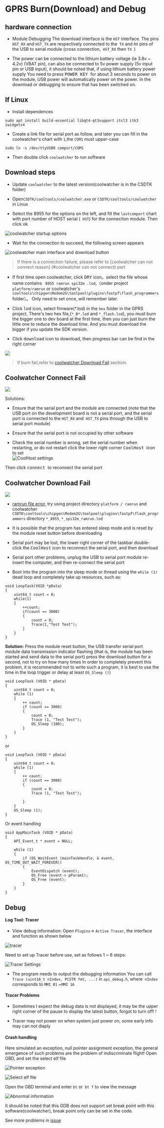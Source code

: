GPRS Burn(Download) and Debug
======


## hardware connection

* Module Debugging The download interface is the `HST` interface. The pins` HST_RX` and `HST_TX` are respectively connected to the` TX` and `RX` pins of the USB to serial module (cross connection,` HST_RX` then `TX `)

* The power can be connected to the lithium battery voltage (ie 3.8v ~ 4.2v) (VBAT pin), can also be connected to 5v power supply (5v input pin or USB input), it should be noted that, if using lithium battery power supply You need to press <kbd> POWER KEY </kbd> for about 3 seconds to power on the module, USB power will automatically power on the power. In the download or debugging to ensure that has been switched on.


## If Linux

* Install dependences

```
sudo apt install build-essential libqt4-qt3support itcl3 itk3 iwidgets4
```

* Create a link file for serial port as follow, and later you can fill in the coolwatcher's chart with `1`,the `COM1` must upper-case

```
sudo ln -s /dev/ttyUSB0 comport/COM1
```

* Then double click `coolwatcher` to run software

## Download steps

* Update `coolwatcher` to the latest version(coolwatcher is in the CSDTK folder)

* Open`CSDTK/cooltools/coolwatcher.exe` or `CSDTK/cooltools/coolwatcher` in Linux

* Select the 8955 for the options on the left, and fill the `lastcomport` chart with port number of HOST serial (` HST`) for the connection module. Then click ok

![coolwatcher startup options](../assets/coolwatcher_open.png)

* Wait for the connection to succeed, the following screen appears

![coolwatcher main interface and download button](../assets/coolwatcher_download.png)

> If there is a connection failure, please refer to [coolwatcher can not connect reason] (#coolwatcher can not connect) part


* If first time open coolwatcher, click <kbd>DRY</kbd> icon，select the file whose name contains ` 8955 ramrun spi32m .lod`,（onder project `platform/ramrun` or coolwatcher's `cooltools\chipgen\Modem2G\toolpool\plugins\fastpf\flash_programmers` folder）。
Only need to set once, will remember later.

* Click <kbd>lod</kbd> icon, select fimware(*.lod) in the `hex` folder in the GPRS project,  There's two hex file,(`*_B*.lod` and `*_flash.lod`), you must burn the bigger one to dev board at the first time, then you can just burn the little one to reduce the doanload time. And you must download the bigger if you update the SDK version.

* Click <kbd>download</kbd> icon to download, then progress bar can be find in the right corner

![](../assets/coolwatcher_downloading.png)

> if burn fail,refer to  [coolwatcher Download Fail](#coolwatcher-download-fail) sectioin.


## Coolwatcher Connect Fail

![](../assets/coolwatcher_connect_fail.png)

Solutions:

* Ensure that the serial port and the module are connected (note that the USB port on the development board is not a serial port, and the serial port is connected to the `HST_RX` and` HST_TX` pins through the USB to serial port module)

* Ensure that the serial port is not occupied by other software

* Check the serial number is wrong, set the serial number when restarting, or do not restart click the lower right corner <kbd> CoolHost </kbd> icon to set </br>
![CoolHost settings](../assets/coolwatcher_connect_settings.png)

Then click <kbd> connect </kbd> to reconnect the serial port

## Coolwatcher Download Fail

![](../assets/coolwatcher_download_fail.png)

* [ramrun file error](https://github.com/Ai-Thinker-Open/GPRS_C_SDK/issues/1), try using project directory `platform / ramrun` and coolwatcher` CSDTK\cooltools\chipgen\Modem2G\toolpool\plugins\fastpf\flash_programmers` directory `*_8955_*_spi32m_ramrun.lod`

* It is possible that the program has entered sleep mode and is reset by the module reset button before downloading

* Serial port may be lost, the lower right corner of the taskbar double-click the <kbd>CoolHost</kbd> icon to reconnect the serial port, and then download

* Serial port other problems, unplug the USB to serial port module re-insert the computer, and then re-connect the serial port

* Boot into the program into the sleep mode or thread using the `while (1)` dead loop and completely take up resources, such as:
```
void LoopTask(VOID *pData)
{
    uint64_t count = 0;
    while(1)
    {
        ++count;
        if(count == 3000)
        {
            count = 0;
            Trace(1,"Test Test");
        }
    }
}
```

**Solution:** Press the module reset button, the USB transfer serial port module data transmission indicator flashing (that is, the module has been started and send data to the serial port) press the download button for a second, not to try on how many times
In order to completely prevent this problem, it is recommended not to write such a program, it is best to use the time in the loop trigger or delay at least `OS_Sleep ()`)

```
void LoopTask (VOID * pData)
{
    uint64_t count = 0;
    while (1)
    {
        ++ count;
        if (count == 3000)
        {
            count = 0;
            Trace (1, "Test Test");
            OS_Sleep (100);
        }
    }
}
```
or
```
void LoopTask (VOID * pData)
{
    uint64_t count = 0;
    while (1)
    {
        ++ count;
        if (count == 3000)
        {
            count = 0;
            Trace (1, "Test Test");
            
        }
    }
    OS_Sleep (1);
}
```
Or event handling
```
void AppMainTask (VOID * pData)
{
    API_Event_t * event = NULL;
        
    while (1)
    {
        if (OS_WaitEvent (mainTaskHandle, & event, OS_TIME_OUT_WAIT_FOREVER))
        {
            EventDispatch (event);
            OS_Free (event-> pParam1);
            OS_Free (event);
        }
    }
}
```

## Debug

#### Log Tool: Tracer


* View debug information: Open `Plugins`-> `Active Tracer`, the interface and function as shown below

![tracer](../assets/coolwatcher_trace.png)

Need to set up Tracer before use, set as follows 1 ~ 6 steps:

![Tracer Settings](../assets/coolwatcher_trace_settings.png)

* The program needs to output the debugging information You can call `Trace (uint16_t nIndex, PCSTR fmt, ...)` in `api_debug.h`, where` nIndex` corresponds to `MMI 01` ~` MMI 16 `

#### Tracer Problems

* Sometimes I expect the debug data is not displayed, it may be the upper right corner of the pause to display the latest button, forgot to turn off! !

* Tracer may not power on when system just power on, some early info may can not diaply


#### Crash handling

Here simulated an exception, null pointer assignment exception, the general emergence of such problems are the problem of indiscriminate flight!
Open GBD, and set the select elf file

![Pointer exception](../assets/coolwatcher_gdb_launch.png)

![Select elf file](../assets/coolwatcher_gdb_settings.png)

Open the GBD terminal and enter `bt` or` bt f` to view the message

![Abnormal information](../assets/coolwatcher_gdb_error_info.png)

It should be noted that this GDB does not support set break point with this software(coolwatcher), break point only can be set in the code.

See more problems in [issue](https://github.com/Ai-Thinker-Open/GPRS_C_SDK/issues?utf8=%E2%9C%93&q=)



